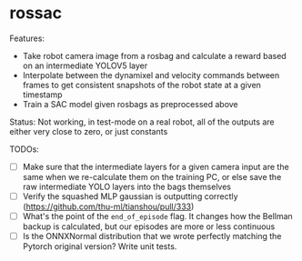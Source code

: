# rossac

Features:
 - Take robot camera image from a rosbag and calculate a reward based on an intermediate YOLOV5 layer
 - Interpolate between the dynamixel and velocity commands between frames to get consistent snapshots of the robot state at a given timestamp
 - Train a SAC model given rosbags as preprocessed above

Status: Not working, in test-mode on a real robot, all of the outputs are either very close to zero, or just constants

TODOs:
 - [ ] Make sure that the intermediate layers for a given camera input are the same when we re-calculate them on the training PC, or else save the raw intermediate YOLO layers into the bags themselves
 - [ ] Verify the squashed MLP gaussian is outputting correctly (https://github.com/thu-ml/tianshou/pull/333)
 - [ ] What's the point of the `end_of_episode` flag. It changes how the Bellman backup is calculated, but our episodes are more or less continuous 
 - [ ] Is the ONNXNormal distribution that we wrote perfectly matching the Pytorch original version? Write unit tests.
